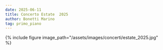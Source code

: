 ```yaml
---
date: 2025-06-11
title: Concerto Estate  2025
author: Bonetti Marino
tag: primo_piano
---
```


{% include figure image_path="/assets/images/concerti/estate_2025.jpg" %}